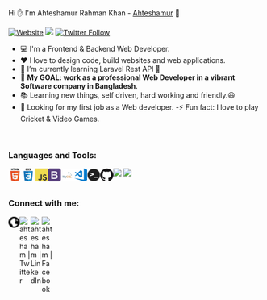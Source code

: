 Hi ✋ I'm Ahteshamur Rahman Khan - [Ahteshamur][website] :boy:

[![Website](https://img.shields.io/website?label=thamrk.com&style=for-the-badge&url=https%3A%2F%2Fthamrk.com)](https://thamrk.com/)
<a href="https://www.linkedin.com/in/ahteshamur-rahman-khan-293285190/"><img  src="https://img.shields.io/badge/linkedin-%230077B5.svg?&style=for-the-badge&logo=linkedin&logoColor=white"></a>
[![Twitter Follow](https://img.shields.io/twitter/follow/ahteshamurrahmn?color=1DA1F2&logo=twitter&style=for-the-badge)](https://twitter.com/intent/follow?original_referer=https%3A%2F%2Fgithub.com%2Fahteshamurrahmn&screen_name=ahteshamurrahmn)

- :computer: I'm a Frontend & Backend Web Developer.
- :heart: I love to design  code, build websites and web applications.
- 🌱 I’m currently learning Laravel Rest API :green_book:
- :electric_plug: **My GOAL: work as a professional Web Developer in a vibrant Software company in Bangladesh**.
- :books: Learning new things, self driven, hard working and friendly.:smiley:
- 💼 Looking for my first job as a Web developer.
-⚡ Fun fact: I love to play Cricket & Video Games.
<br />


### Languages and Tools:


<img align="left" alt="HTML5" width="26px" src="https://raw.githubusercontent.com/github/explore/80688e429a7d4ef2fca1e82350fe8e3517d3494d/topics/html/html.png" />
<img align="left" alt="CSS3" width="26px" src="https://raw.githubusercontent.com/github/explore/80688e429a7d4ef2fca1e82350fe8e3517d3494d/topics/css/css.png" />
<img align="left" alt="JavaScript" width="26px" src="https://raw.githubusercontent.com/github/explore/80688e429a7d4ef2fca1e82350fe8e3517d3494d/topics/javascript/javascript.png" />
<img align="left" alt="Bootstrap" width="26px" src="https://raw.githubusercontent.com/github/explore/80688e429a7d4ef2fca1e82350fe8e3517d3494d/topics/bootstrap/bootstrap.png" />
<img align="left" alt="MySQL" width="26px" src="https://raw.githubusercontent.com/github/explore/80688e429a7d4ef2fca1e82350fe8e3517d3494d/topics/mysql/mysql.png" />
<img src="https://img.shields.io/badge/php%20-%23777BB4.svg?&style=for-the-badge&logo=php&logoColor=white"/>
<img src="https://img.shields.io/badge/laravel%20-%23FF2D20.svg?&style=for-the-badge&logo=laravel&logoColor=white"/> 
<img align="left" alt="Visual Studio Code" width="26px" src="https://raw.githubusercontent.com/github/explore/80688e429a7d4ef2fca1e82350fe8e3517d3494d/topics/visual-studio-code/visual-studio-code.png" />
<img align="left" alt="Terminal" width="26px" src="https://raw.githubusercontent.com/github/explore/80688e429a7d4ef2fca1e82350fe8e3517d3494d/topics/terminal/terminal.png" />
<img align="left" alt="GitHub" width="26px" src="https://raw.githubusercontent.com/github/explore/78df643247d429f6cc873026c0622819ad797942/topics/github/github.png" />
<br />
<br />

### Connect with me:

[<img align="left" alt="thamrk.com" width="22px" src="https://raw.githubusercontent.com/iconic/open-iconic/master/svg/globe.svg" />][website]
[<img align="left" alt="ahtesham | Twitter" width="22px" src="https://cdn.jsdelivr.net/npm/simple-icons@v3/icons/twitter.svg" />][twitter]
[<img align="left" alt="ahtesham | LinkedIn" width="22px" src="https://cdn.jsdelivr.net/npm/simple-icons@v3/icons/linkedin.svg" />][linkedin]
[<img align="left" alt="ahtesham | Facebook" width="22px" src="https://cdn.jsdelivr.net/npm/simple-icons@v3/icons/facebook.svg" />][facebook]

<br />




[website]: https://thamrk.com/
[twitter]: https://twitter.com/ahteshamurrahmn
[linkedin]: https://www.linkedin.com/in/ahteshamur-rahman-khan-293285190/
[facebook]: https://www.facebook.com/ahteshamurrahman.khan.106
